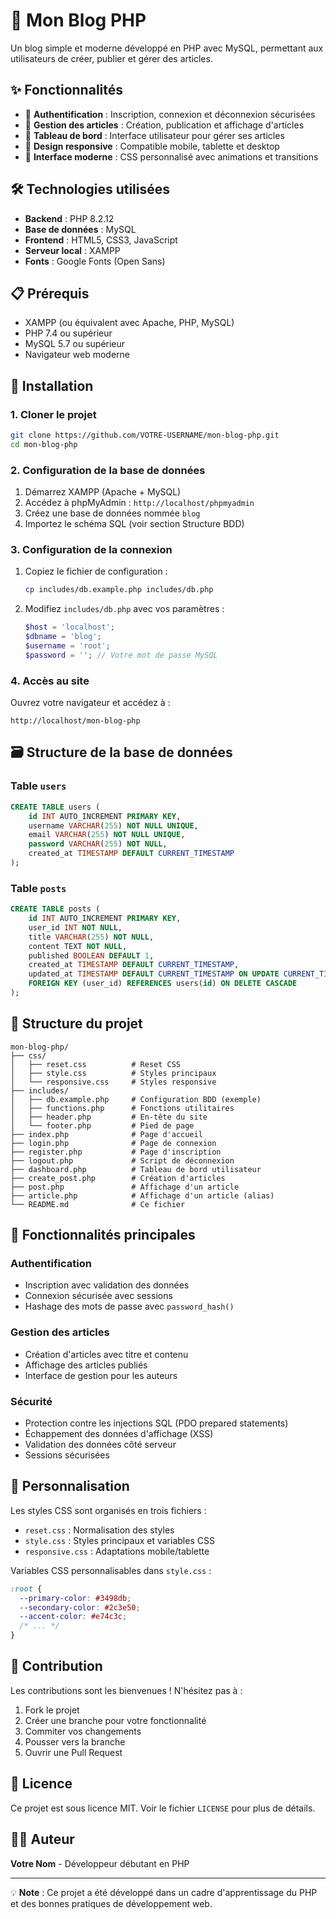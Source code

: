 # 📝 Mon Blog PHP

Un blog simple et moderne développé en PHP avec MySQL, permettant aux utilisateurs de créer, publier et gérer des articles.

## ✨ Fonctionnalités

- 🔐 **Authentification** : Inscription, connexion et déconnexion sécurisées
- 📄 **Gestion des articles** : Création, publication et affichage d'articles
- 👤 **Tableau de bord** : Interface utilisateur pour gérer ses articles
- 📱 **Design responsive** : Compatible mobile, tablette et desktop
- 🎨 **Interface moderne** : CSS personnalisé avec animations et transitions

## 🛠️ Technologies utilisées

- **Backend** : PHP 8.2.12
- **Base de données** : MySQL
- **Frontend** : HTML5, CSS3, JavaScript
- **Serveur local** : XAMPP
- **Fonts** : Google Fonts (Open Sans)

## 📋 Prérequis

- XAMPP (ou équivalent avec Apache, PHP, MySQL)
- PHP 7.4 ou supérieur
- MySQL 5.7 ou supérieur
- Navigateur web moderne

## 🚀 Installation

### 1. Cloner le projet

```bash
git clone https://github.com/VOTRE-USERNAME/mon-blog-php.git
cd mon-blog-php
```

### 2. Configuration de la base de données

1. Démarrez XAMPP (Apache + MySQL)
2. Accédez à phpMyAdmin : `http://localhost/phpmyadmin`
3. Créez une base de données nommée `blog`
4. Importez le schéma SQL (voir section Structure BDD)

### 3. Configuration de la connexion

1. Copiez le fichier de configuration :
   ```bash
   cp includes/db.example.php includes/db.php
   ```
2. Modifiez `includes/db.php` avec vos paramètres :
   ```php
   $host = 'localhost';
   $dbname = 'blog';
   $username = 'root';
   $password = ''; // Votre mot de passe MySQL
   ```

### 4. Accès au site

Ouvrez votre navigateur et accédez à :

```
http://localhost/mon-blog-php
```

## 🗃️ Structure de la base de données

### Table `users`

```sql
CREATE TABLE users (
    id INT AUTO_INCREMENT PRIMARY KEY,
    username VARCHAR(255) NOT NULL UNIQUE,
    email VARCHAR(255) NOT NULL UNIQUE,
    password VARCHAR(255) NOT NULL,
    created_at TIMESTAMP DEFAULT CURRENT_TIMESTAMP
);
```

### Table `posts`

```sql
CREATE TABLE posts (
    id INT AUTO_INCREMENT PRIMARY KEY,
    user_id INT NOT NULL,
    title VARCHAR(255) NOT NULL,
    content TEXT NOT NULL,
    published BOOLEAN DEFAULT 1,
    created_at TIMESTAMP DEFAULT CURRENT_TIMESTAMP,
    updated_at TIMESTAMP DEFAULT CURRENT_TIMESTAMP ON UPDATE CURRENT_TIMESTAMP,
    FOREIGN KEY (user_id) REFERENCES users(id) ON DELETE CASCADE
);
```

## 📁 Structure du projet

```
mon-blog-php/
├── css/
│   ├── reset.css          # Reset CSS
│   ├── style.css          # Styles principaux
│   └── responsive.css     # Styles responsive
├── includes/
│   ├── db.example.php     # Configuration BDD (exemple)
│   ├── functions.php      # Fonctions utilitaires
│   ├── header.php         # En-tête du site
│   └── footer.php         # Pied de page
├── index.php              # Page d'accueil
├── login.php              # Page de connexion
├── register.php           # Page d'inscription
├── logout.php             # Script de déconnexion
├── dashboard.php          # Tableau de bord utilisateur
├── create_post.php        # Création d'articles
├── post.php               # Affichage d'un article
├── article.php            # Affichage d'un article (alias)
└── README.md              # Ce fichier
```

## 🔧 Fonctionnalités principales

### Authentification

- Inscription avec validation des données
- Connexion sécurisée avec sessions
- Hashage des mots de passe avec `password_hash()`

### Gestion des articles

- Création d'articles avec titre et contenu
- Affichage des articles publiés
- Interface de gestion pour les auteurs

### Sécurité

- Protection contre les injections SQL (PDO prepared statements)
- Échappement des données d'affichage (XSS)
- Validation des données côté serveur
- Sessions sécurisées

## 🎨 Personnalisation

Les styles CSS sont organisés en trois fichiers :

- `reset.css` : Normalisation des styles
- `style.css` : Styles principaux et variables CSS
- `responsive.css` : Adaptations mobile/tablette

Variables CSS personnalisables dans `style.css` :

```css
:root {
  --primary-color: #3498db;
  --secondary-color: #2c3e50;
  --accent-color: #e74c3c;
  /* ... */
}
```

## 🤝 Contribution

Les contributions sont les bienvenues ! N'hésitez pas à :

1. Fork le projet
2. Créer une branche pour votre fonctionnalité
3. Commiter vos changements
4. Pousser vers la branche
5. Ouvrir une Pull Request

## 📝 Licence

Ce projet est sous licence MIT. Voir le fichier `LICENSE` pour plus de détails.

## 👨‍💻 Auteur

**Votre Nom** - Développeur débutant en PHP

---

💡 **Note** : Ce projet a été développé dans un cadre d'apprentissage du PHP et des bonnes pratiques de développement web.
